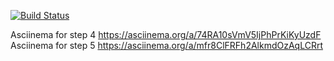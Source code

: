 [![Build Status](https://travis-ci.org/mitry1974/project-lvl1-s504.svg?branch=master)](https://travis-ci.org/mitry1974/project-lvl1-s504)

Asciinema for step 4 https://asciinema.org/a/74RA10sVmV5IjPhPrKiKyUzdF
Asciinema for step 5 https://asciinema.org/a/mfr8ClFRFh2AlkmdOzAqLCRrt

